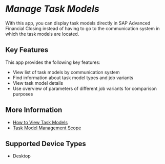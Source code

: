 <!-- loiocfbdd1fdc065457c82ca9d4fdd937e5e -->

# *Manage Task Models*



With this app, you can display task models directly in SAP Advanced Financial Closing instead of having to go to the communication system in which the task models are located.



## Key Features

This app provides the following key features:



-   View list of task models by communication system
-   Find information about task model types and job variants
-   View task model details
-   Use overview of parameters of different job variants for comparison purposes



<a name="loiocfbdd1fdc065457c82ca9d4fdd937e5e__section_hvv_3hj_k2c"/>

## More Information

-   [How to View Task Models](how-to-view-task-models-c383261.md)
-   [Task Model Management Scope](../User-Management/task-model-management-scope-c951f94.md)



## Supported Device Types

-   Desktop


